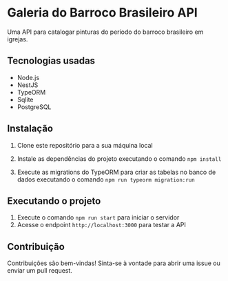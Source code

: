 # Galeria do Barroco Brasileiro API

Uma API para catalogar pinturas do período do barroco brasileiro em igrejas.

## Tecnologias usadas

- Node.js
- NestJS
- TypeORM
- Sqlite
- PostgreSQL

## Instalação

1. Clone este repositório para a sua máquina local
2. Instale as dependências do projeto executando o comando `npm install`

3. Execute as migrations do TypeORM para criar as tabelas no banco de dados executando o comando `npm run typeorm migration:run`

## Executando o projeto

1. Execute o comando `npm run start` para iniciar o servidor
2. Acesse o endpoint `http://localhost:3000` para testar a API

## Contribuição

Contribuições são bem-vindas! Sinta-se à vontade para abrir uma issue ou enviar um pull request.
